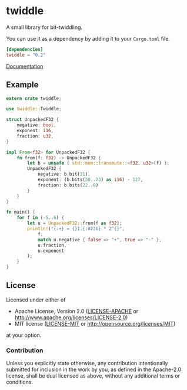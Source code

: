# twiddle

A small library for bit-twiddling.

You can use it as a dependency by adding it to your `Cargo.toml` file.

```toml
[dependencies]
twiddle = "0.2"
```

[Documentation](https://docs.rs/twiddle/0.2.0/twiddle/)

## Example

```rust
extern crate twiddle;

use twiddle::Twiddle;

struct UnpackedF32 {
    negative: bool,
    exponent: i16,
    fraction: u32,
}

impl From<f32> for UnpackedF32 {
    fn from(f: f32) -> UnpackedF32 {
        let b = unsafe { std::mem::transmute::<f32, u32>(f) };
        UnpackedF32 {
            negative: b.bit(31),
            exponent: (b.bits(30..23) as i16) - 127,
            fraction: b.bits(22..0)
        }
    }
}

fn main() {
    for f in (-5..6) {
        let u = UnpackedF32::from(f as f32);
        println!("{:+} = {}1.{:023b} * 2^{}",
            f,
            match u.negative { false => "+", true => "-" },
            u.fraction,
            u.exponent
        );
    }
}
```

## License

Licensed under either of

 * Apache License, Version 2.0 ([LICENSE-APACHE](LICENSE-APACHE) or http://www.apache.org/licenses/LICENSE-2.0)
 * MIT license ([LICENSE-MIT](LICENSE-MIT) or http://opensource.org/licenses/MIT)

at your option.

### Contribution

Unless you explicitly state otherwise, any contribution intentionally submitted
for inclusion in the work by you, as defined in the Apache-2.0 license, shall be dual licensed as above, without any
additional terms or conditions.

